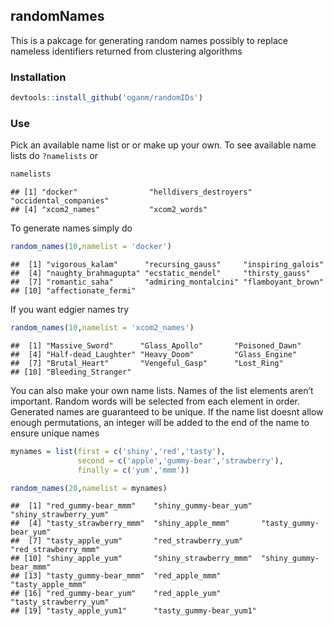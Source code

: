 
## randomNames

This is a pakcage for generating random names possibly to replace
nameless identifiers returned from clustering algorithms

### Installation

``` r
devtools::install_github('oganm/randomIDs')
```

### Use

Pick an available name list or or make up your own. To see available
name lists do `?namelists` or

``` r
namelists
```

    ## [1] "docker"                "helldivers_destroyers" "occidental_companies" 
    ## [4] "xcom2_names"           "xcom2_words"

To generate names simply do

``` r
random_names(10,namelist = 'docker')
```

    ##  [1] "vigorous_kalam"      "recursing_gauss"     "inspiring_galois"   
    ##  [4] "naughty_brahmagupta" "ecstatic_mendel"     "thirsty_gauss"      
    ##  [7] "romantic_saha"       "admiring_montalcini" "flamboyant_brown"   
    ## [10] "affectionate_fermi"

If you want edgier names try

``` r
random_names(10,namelist = 'xcom2_names')
```

    ##  [1] "Massive_Sword"      "Glass_Apollo"       "Poisoned_Dawn"     
    ##  [4] "Half-dead_Laughter" "Heavy_Doom"         "Glass_Engine"      
    ##  [7] "Brutal_Heart"       "Vengeful_Gasp"      "Lost_Ring"         
    ## [10] "Bleeding_Stranger"

You can also make your own name lists. Names of the list elements aren’t
important. Random words will be selected from each element in order.
Generated names are guaranteed to be unique. If the name list doesnt
allow enough permutations, an integer will be added to the end of the
name to ensure unique names

``` r
mynames = list(first = c('shiny','red','tasty'),
               second = c('apple','gummy-bear','strawberry'),
               finally = c('yum','mmm'))

random_names(20,namelist = mynames)
```

    ##  [1] "red_gummy-bear_mmm"    "shiny_gummy-bear_yum"  "shiny_strawberry_yum" 
    ##  [4] "tasty_strawberry_mmm"  "shiny_apple_mmm"       "tasty_gummy-bear_yum" 
    ##  [7] "tasty_apple_yum"       "red_strawberry_yum"    "red_strawberry_mmm"   
    ## [10] "shiny_apple_yum"       "shiny_strawberry_mmm"  "shiny_gummy-bear_mmm" 
    ## [13] "tasty_gummy-bear_mmm"  "red_apple_mmm"         "tasty_apple_mmm"      
    ## [16] "red_gummy-bear_yum"    "red_apple_yum"         "tasty_strawberry_yum" 
    ## [19] "tasty_apple_yum1"      "tasty_gummy-bear_yum1"
